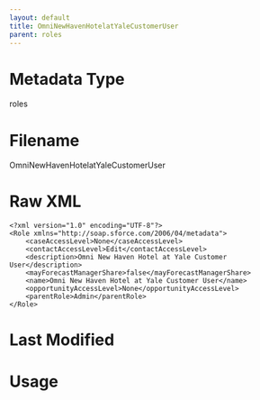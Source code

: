 ```yaml
---
layout: default
title: OmniNewHavenHotelatYaleCustomerUser
parent: roles
---
```

# Metadata Type
roles


# Filename 
OmniNewHavenHotelatYaleCustomerUser


# Raw XML
```
<?xml version="1.0" encoding="UTF-8"?>
<Role xmlns="http://soap.sforce.com/2006/04/metadata">
    <caseAccessLevel>None</caseAccessLevel>
    <contactAccessLevel>Edit</contactAccessLevel>
    <description>Omni New Haven Hotel at Yale Customer User</description>
    <mayForecastManagerShare>false</mayForecastManagerShare>
    <name>Omni New Haven Hotel at Yale Customer User</name>
    <opportunityAccessLevel>None</opportunityAccessLevel>
    <parentRole>Admin</parentRole>
</Role>
```


# Last Modified


# Usage
